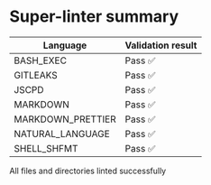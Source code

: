 # Super-linter summary

| Language          | Validation result |
| ----------------- | ----------------- |
| BASH_EXEC         | Pass ✅           |
| GITLEAKS          | Pass ✅           |
| JSCPD             | Pass ✅           |
| MARKDOWN          | Pass ✅           |
| MARKDOWN_PRETTIER | Pass ✅           |
| NATURAL_LANGUAGE  | Pass ✅           |
| SHELL_SHFMT       | Pass ✅           |

All files and directories linted successfully
